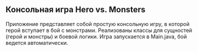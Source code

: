 ## Консольная игра Hero vs. Monsters

Приложение представляет собой простую консольную игру, в которой герой вступает в бой с монстрами. 
Реализованы классы для сущностей (герой и монстры) и боевой логики. Игра запускается в Main.java, бой ведется автоматически.

